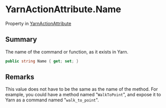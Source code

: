 # YarnActionAttribute.Name

Property in [YarnActionAttribute](/docs/api/csharp/yarn.unity.yarnactionattribute.md)

## Summary


The name of the command or function, as it exists in Yarn.


```csharp
public string Name { get; set; }
```

## Remarks


This value does not have to be the same as the name of the method.
For example, you could have a method named "`WalkToPoint`", and
expose it to Yarn as a command named "`walk_to_point`".


